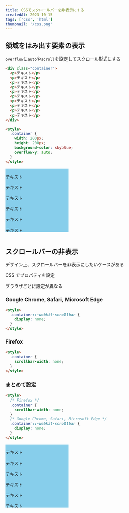 ```yaml
---
title: CSSでスクロールバーを非表示にする
createdAt: 2023-10-15
tags: ['css', 'html']
thumbnail: '/css.png'
---
```


## 領域をはみ出す要素の表示

`overflow`に`auto`や`scroll`を設定してスクロール形式にする

```html
<div class="container">
  <p>テキスト</p>
  <p>テキスト</p>
  <p>テキスト</p>
  <p>テキスト</p>
  <p>テキスト</p>
  <p>テキスト</p>
  <p>テキスト</p>
  <p>テキスト</p>
  <p>テキスト</p>
  <p>テキスト</p>
</div>

<style>
  .container {
    width: 200px;
    height: 200px;
    background-color: skyblue;
    overflow-y: auto;
  }
</style>
```

<div class="container">
  <p>テキスト</p>
  <p>テキスト</p>
  <p>テキスト</p>
  <p>テキスト</p>
  <p>テキスト</p>
  <p>テキスト</p>
  <p>テキスト</p>
  <p>テキスト</p>
  <p>テキスト</p>
  <p>テキスト</p>
</div>

<style>
  .container {
    width: 200px;
    height: 200px;
    background-color: skyblue;
    overflow-y: scroll;
  }
</style>

<br />

## スクロールバーの非表示

デザイン上、スクロールバーを非表示にしたいケースがある

CSS でプロパティを設定

ブラウザごとに設定が異なる

### Google Chrome, Safari, Microsoft Edge

```html
<style>
  .container::-webkit-scrollbar {
    display: none;
  }
</style>
```

### Firefox

```html
<style>
  .container {
    scrollbar-width: none;
  }
</style>
```

### まとめて設定

```html
<style>
  /* Firefox */
  .container {
    scrollbar-width: none;
  }
  /* Google Chrome, Safari, Microsoft Edge */
  .container::-webkit-scrollbar {
    display: none;
  }
</style>
```

<div class="container-hidden">
  <p>テキスト</p>
  <p>テキスト</p>
  <p>テキスト</p>
  <p>テキスト</p>
  <p>テキスト</p>
  <p>テキスト</p>
  <p>テキスト</p>
  <p>テキスト</p>
  <p>テキスト</p>
  <p>テキスト</p>
</div>

<style>
  .container-hidden {
    width: 200px;
    height: 200px;
    background-color: skyblue;
    overflow-y: scroll;
    scrollbar-width: none;
  }
  .container-hidden::-webkit-scrollbar {
    display: none;
  }
</style>
